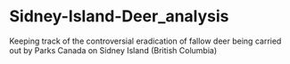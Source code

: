 # Sidney-Island-Deer_analysis
Keeping track of the controversial eradication of fallow deer being carried out by Parks Canada on Sidney Island (British Columbia)
